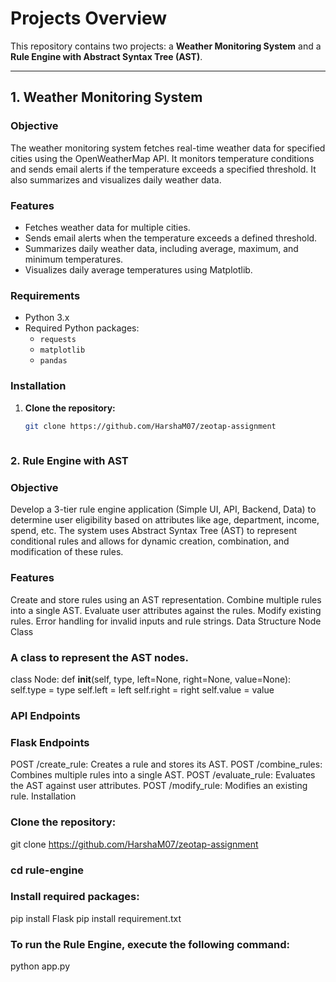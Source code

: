 # Projects Overview

This repository contains two projects: a **Weather Monitoring System** and a **Rule Engine with Abstract Syntax Tree (AST)**.

---

## 1. Weather Monitoring System

### Objective
The weather monitoring system fetches real-time weather data for specified cities using the OpenWeatherMap API. It monitors temperature conditions and sends email alerts if the temperature exceeds a specified threshold. It also summarizes and visualizes daily weather data.

### Features
- Fetches weather data for multiple cities.
- Sends email alerts when the temperature exceeds a defined threshold.
- Summarizes daily weather data, including average, maximum, and minimum temperatures.
- Visualizes daily average temperatures using Matplotlib.

### Requirements
- Python 3.x
- Required Python packages:
  - `requests`
  - `matplotlib`
  - `pandas`

### Installation
1. **Clone the repository:**
   ```bash
   git clone https://github.com/HarshaM07/zeotap-assignment
  

### 2. Rule Engine with AST
### Objective
Develop a 3-tier rule engine application (Simple UI, API, Backend, Data) to determine user eligibility based on attributes like age, department, income, spend, etc. The system uses Abstract Syntax Tree (AST) to represent conditional rules and allows for dynamic creation, combination, and modification of these rules.

### Features
Create and store rules using an AST representation.
Combine multiple rules into a single AST.
Evaluate user attributes against the rules.
Modify existing rules.
Error handling for invalid inputs and rule strings.
Data Structure
Node Class
### A class to represent the AST nodes.

class Node:
    def __init__(self, type, left=None, right=None, value=None):
        self.type = type
        self.left = left
        self.right = right
        self.value = value
### API Endpoints
### Flask Endpoints
POST /create_rule: Creates a rule and stores its AST.
POST /combine_rules: Combines multiple rules into a single AST.
POST /evaluate_rule: Evaluates the AST against user attributes.
POST /modify_rule: Modifies an existing rule.
Installation

### Clone the repository:
git clone https://github.com/HarshaM07/zeotap-assignment

### cd rule-engine

### Install required packages:
pip install Flask
pip install requirement.txt

### To run the Rule Engine, execute the following command:
python app.py
